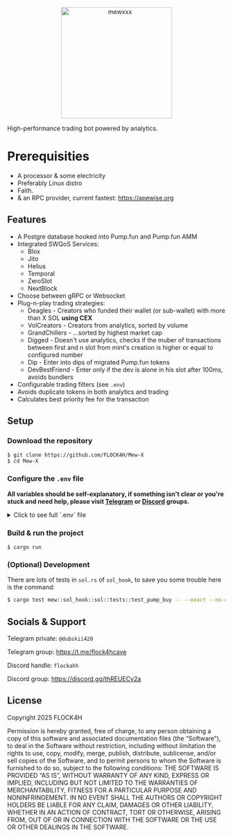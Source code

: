 <div align="center">
  <img width="256" height="256" alt="mewxxx" src="https://github.com/user-attachments/assets/be176357-2e7b-4b57-90d9-2d3720a0dde1" />
</div>

High-performance trading bot powered by analytics.

# Prerequisities

- A processor & some electricity
- Preferably Linux distro
- Faith.
- & an RPC provider, current fastest: https://apewise.org

## Features

- A Postgre database hooked into Pump.fun and Pump.fun AMM
- Integrated SWQoS Services:
  - Blox
  - Jito
  - Helius
  - Temporal
  - ZeroSlot
  - NextBlock
- Choose between gRPC or Websocket
- Plug-n-play trading strategies:
   - Deagles - Creators who funded their wallet (or sub-wallet) with more than X SOL **using CEX**
   - VolCreators - Creators from analytics, sorted by volume
   - GrandChillers - ...sorted by highest market cap
   - Digged - Doesn't use analytics, checks if the muber of transactions between first and n slot from mint's creation is higher or equal to configured number
   - Dip - Enter into dips of migrated Pump.fun tokens
   - DevBestFriend - Enter only if the dev is alone in his slot after 100ms, avoids bundlers
- Configurable trading filters (see `.env`)
- Avoids duplicate tokens in both analytics and trading
- Calculates best priority fee for the transaction

## Setup

### Download the repository

```
$ git clone https://github.com/FLOCK4H/Mew-X
$ cd Mew-X
```

### Configure the `.env` file

**All variables should be self-explanatory, if something isn't clear or you're stuck and need help, please visit [Telegram](https://t.me/flock4hcave) or [Discord](https://discord.gg/thREUECv2a) groups.**

<details>
  <summary>Click to see full `.env` file</summary>

```bash
PRIVATE_KEY="4knkrbw0238XXXXXXXXXXXXXXXXXXXXXXXXXXXXXXXXXXXXXXXXXXXXXXXXXXXXXXXXXXXXXXXXXXXXX"
RPC_URL="http://127.0.0.1:8899"
WS_URL="ws://127.0.0.1:8900"

USE_GRPC = false
GRPC_URL="http://127.0.0.1:10000"
GRPC_TOKEN=""
NONCE_ACCOUNT="" # Needed when using SWQoS in TX_STRAT below, otherwise an error happens (thread 'tokio-runtime-worker' panicked).

TX_STRAT = "swqos" # rpc | swqos; TIP: When you've got no keys to anything, no worries, you can still use Helius and Jito, just pass the swqos option.
NEXTBLOCK_KEY = ""
ZERO_SLOT_KEY = ""
TEMPORAL_KEY = ""
BLOX_KEY = ""
TIP_SOL = 0.001
PRIORITY_FEE_LVL = "high" # low | medium | high | turbo | max

BUY_AMOUNT_SOL = 0.0001
SLIPPAGE = 30
MAX_TOKENS_AT_ONCE = 1
USE_REGIONS = false
REGIONS = "Germany, Netherlands, United Kingdom"
MAX_LOSS = 10
TAKE_PROFIT = 0 # disabled
MIN_DEV_SOLD = 20_000_000 # min token amount bought by the dev at the start to consider exit-sell with him
MAX_NO_ACTIVITY_MS = 60000 # 60 seconds
MAX_NA_ON_START_MS = 5000 # 5 seconds

MODE = "trade" # sim || trade *dynamic, mutable while the program is running
DEAGLE_DEBUG = false # true || false
MIN_TRANSFER_SOL = 1.0 # Collect potential devs who fund their wallet with X sol from exchanges

ALGO_LIMIT = 100000 # Limit the number of tracked creators
ALGO_USE_DEAGLES = true # Deagles are creators that have funded their wallet (via exchange) with more than X sol in a single transfer
ALGO_MIN_DEAGLE_SOL = 1.0 # Filter out deagle creators by minimum amount they got to have

# VolCreators: Creators in the db sorted by volume
ALGO_USE_VOLCREATORS=false # true || false
ALGO_MIN_VOLUME = 10.0
ALGO_MIN_MINTS = 1
ALGO_MIN_BUYS = 200

# GrandChillers: Creators in the db sorted by highest market cap
ALGO_USE_GRAND_CHILLERS=false # true || false
ALGO_GC_MIN_HMC = 15000.0
ALGO_GC_MIN_BUYS = 50
ALGO_GC_MIN_MINTS = 2

# Creator's Holding Percentage - if creator owns more than LOWER or less than UPPER we skip
USE_CHP=true # true || false
CHP_LOWER = 0.09
CHP_UPPER = 0.21

# Txns in Zero - mimics above; number of txns in the slot where token was created
USE_TIZ=true # true || false
TIZ_LOWER = 3
TIZ_UPPER = 12

# Additional strat [Digged]: Avoid bundlers, but enter high tx count between n
ENABLE_ABS=false
ABS_MIN_BUYS=5
ABS_MIN_VOL=5 # in SOL
ABS_N=2

# Additional strat [Dip]: Trade on dips of migrated tokens
ENABLE_MTD=true
MTD_PCT=20
MTD_STABLE_TIME=10 # in seconds
MTD_MIN_MC=20 # in SOL
MTD_MAX_LOSS=15 # pct
MTD_TAKE_PROFIT=40 # pct

# Additional strat: Dev's best friend, avoid bundlers - enter if dev is alone
ENABLE_DBF=true
DBF_MAX_CHP=10
```

</details>

### Build & run the project

```
$ cargo run
```

### (Optional) Development

There are lots of tests in `sol.rs` of `sol_hook`, to save you some trouble here is the command:

```bash
$ cargo test mew::sol_hook::sol::tests::test_pump_buy -- --exact --no-capture
```

## Socials & Support

Telegram private: `@dubskii420`

Telegram group: https://t.me/flock4hcave

Discord handle: `flockahh`

Discord group: https://discord.gg/thREUECv2a

## License

Copyright 2025 FLOCK4H

Permission is hereby granted, free of charge, to any person obtaining a copy of this software and associated documentation files (the “Software”), to deal in the Software without restriction, including without limitation the rights to use, copy, modify, merge, publish, distribute, sublicense, and/or sell copies of the Software, and to permit persons to whom the Software is furnished to do so, subject to the following conditions:
THE SOFTWARE IS PROVIDED “AS IS”, WITHOUT WARRANTY OF ANY KIND, EXPRESS OR IMPLIED, INCLUDING BUT NOT LIMITED TO THE WARRANTIES OF MERCHANTABILITY, FITNESS FOR A PARTICULAR PURPOSE AND NONINFRINGEMENT. IN NO EVENT SHALL THE AUTHORS OR COPYRIGHT HOLDERS BE LIABLE FOR ANY CLAIM, DAMAGES OR OTHER LIABILITY, WHETHER IN AN ACTION OF CONTRACT, TORT OR OTHERWISE, ARISING FROM, OUT OF OR IN CONNECTION WITH THE SOFTWARE OR THE USE OR OTHER DEALINGS IN THE SOFTWARE.
